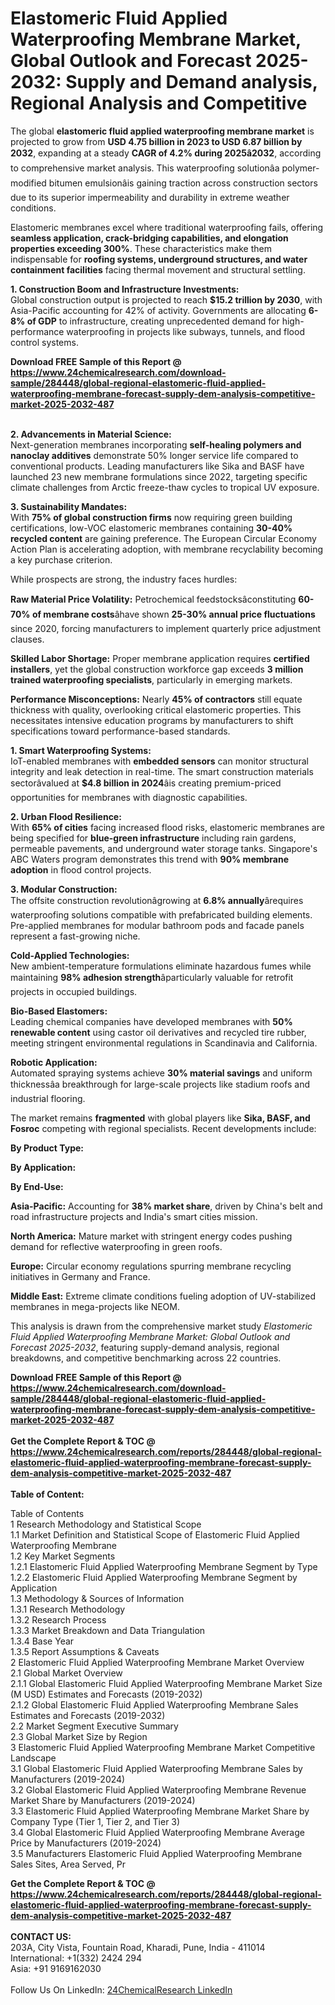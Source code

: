 <h1>Elastomeric Fluid Applied Waterproofing Membrane Market, Global Outlook and Forecast 2025-2032: Supply and Demand analysis, Regional Analysis and Competitive</h1><p>The global <strong>elastomeric fluid applied waterproofing membrane market</strong> is projected to grow from <strong>USD 4.75 billion in 2023 to USD 6.87 billion by 2032</strong>, expanding at a steady <strong>CAGR of 4.2% during 2025â2032</strong>, according to comprehensive market analysis. This waterproofing solutionâa polymer-modified bitumen emulsionâis gaining traction across construction sectors due to its superior impermeability and durability in extreme weather conditions.</p><p>Elastomeric membranes excel where traditional waterproofing fails, offering <strong>seamless application, crack-bridging capabilities, and elongation properties exceeding 300%</strong>. These characteristics make them indispensable for <strong>roofing systems, underground structures, and water containment facilities</strong> facing thermal movement and structural settling.</p><p><strong>1. Construction Boom and Infrastructure Investments:</strong><br>
Global construction output is projected to reach <strong>$15.2 trillion by 2030</strong>, with Asia-Pacific accounting for 42% of activity. Governments are allocating <strong>6-8% of GDP</strong> to infrastructure, creating unprecedented demand for high-performance waterproofing in projects like subways, tunnels, and flood control systems.</p><div><b>Download FREE Sample of this Report @ 
            <a href="https://www.24chemicalresearch.com/download-sample/284448/global-regional-elastomeric-fluid-applied-waterproofing-membrane-forecast-supply-dem-analysis-competitive-market-2025-2032-487">
            https://www.24chemicalresearch.com/download-sample/284448/global-regional-elastomeric-fluid-applied-waterproofing-membrane-forecast-supply-dem-analysis-competitive-market-2025-2032-487</a></b></div><br><p><strong>2. Advancements in Material Science:</strong><br>
Next-generation membranes incorporating <strong>self-healing polymers and nanoclay additives</strong> demonstrate 50% longer service life compared to conventional products. Leading manufacturers like Sika and BASF have launched 23 new membrane formulations since 2022, targeting specific climate challenges from Arctic freeze-thaw cycles to tropical UV exposure.</p><p><strong>3. Sustainability Mandates:</strong><br>
With <strong>75% of global construction firms</strong> now requiring green building certifications, low-VOC elastomeric membranes containing <strong>30-40% recycled content</strong> are gaining preference. The European Circular Economy Action Plan is accelerating adoption, with membrane recyclability becoming a key purchase criterion.</p><p>While prospects are strong, the industry faces hurdles:</p><p><strong>Raw Material Price Volatility:</strong> Petrochemical feedstocksâconstituting <strong>60-70% of membrane costs</strong>âhave shown <strong>25-30% annual price fluctuations</strong> since 2020, forcing manufacturers to implement quarterly price adjustment clauses.</p><p><strong>Skilled Labor Shortage:</strong> Proper membrane application requires <strong>certified installers</strong>, yet the global construction workforce gap exceeds <strong>3 million trained waterproofing specialists</strong>, particularly in emerging markets.</p><p><strong>Performance Misconceptions:</strong> Nearly <strong>45% of contractors</strong> still equate thickness with quality, overlooking critical elastomeric properties. This necessitates intensive education programs by manufacturers to shift specifications toward performance-based standards.</p><p><strong>1. Smart Waterproofing Systems:</strong><br>
IoT-enabled membranes with <strong>embedded sensors</strong> can monitor structural integrity and leak detection in real-time. The smart construction materials sectorâvalued at <strong>$4.8 billion in 2024</strong>âis creating premium-priced opportunities for membranes with diagnostic capabilities.</p><p><strong>2. Urban Flood Resilience:</strong><br>
With <strong>65% of cities</strong> facing increased flood risks, elastomeric membranes are being specified for <strong>blue-green infrastructure</strong> including rain gardens, permeable pavements, and underground water storage tanks. Singapore's ABC Waters program demonstrates this trend with <strong>90% membrane adoption</strong> in flood control projects.</p><p><strong>3. Modular Construction:</strong><br>
The offsite construction revolutionâgrowing at <strong>6.8% annually</strong>ârequires waterproofing solutions compatible with prefabricated building elements. Pre-applied membranes for modular bathroom pods and facade panels represent a fast-growing niche.</p><p><strong>Cold-Applied Technologies:</strong><br>
	New ambient-temperature formulations eliminate hazardous fumes while maintaining <strong>98% adhesion strength</strong>âparticularly valuable for retrofit projects in occupied buildings.</p><p><strong>Bio-Based Elastomers:</strong><br>
	Leading chemical companies have developed membranes with <strong>50% renewable content</strong> using castor oil derivatives and recycled tire rubber, meeting stringent environmental regulations in Scandinavia and California.</p><p><strong>Robotic Application:</strong><br>
	Automated spraying systems achieve <strong>30% material savings</strong> and uniform thicknessâa breakthrough for large-scale projects like stadium roofs and industrial flooring.</p><p>The market remains <strong>fragmented</strong> with global players like <strong>Sika, BASF, and Fosroc</strong> competing with regional specialists. Recent developments include:</p><p><strong>By Product Type:</strong></p><p><strong>By Application:</strong></p><p><strong>By End-Use:</strong></p><p><strong>Asia-Pacific:</strong> Accounting for <strong>38% market share</strong>, driven by China's belt and road infrastructure projects and India's smart cities mission.</p><p><strong>North America:</strong> Mature market with stringent energy codes pushing demand for reflective waterproofing in green roofs.</p><p><strong>Europe:</strong> Circular economy regulations spurring membrane recycling initiatives in Germany and France.</p><p><strong>Middle East:</strong> Extreme climate conditions fueling adoption of UV-stabilized membranes in mega-projects like NEOM.</p><p>This analysis is drawn from the comprehensive market study <em>Elastomeric Fluid Applied Waterproofing Membrane Market: Global Outlook and Forecast 2025-2032</em>, featuring supply-demand analysis, regional breakdowns, and competitive benchmarking across 22 countries.</p><div><b>Download FREE Sample of this Report @ 
            <a href="https://www.24chemicalresearch.com/download-sample/284448/global-regional-elastomeric-fluid-applied-waterproofing-membrane-forecast-supply-dem-analysis-competitive-market-2025-2032-487">
            https://www.24chemicalresearch.com/download-sample/284448/global-regional-elastomeric-fluid-applied-waterproofing-membrane-forecast-supply-dem-analysis-competitive-market-2025-2032-487</a></b></div><br><div><b>Get the Complete Report & TOC @ 
            <a href="https://www.24chemicalresearch.com/reports/284448/global-regional-elastomeric-fluid-applied-waterproofing-membrane-forecast-supply-dem-analysis-competitive-market-2025-2032-487">
            https://www.24chemicalresearch.com/reports/284448/global-regional-elastomeric-fluid-applied-waterproofing-membrane-forecast-supply-dem-analysis-competitive-market-2025-2032-487</a></b></div><br>
            <b>Table of Content:</b><p>Table of Contents<br />
1 Research Methodology and Statistical Scope<br />
1.1 Market Definition and Statistical Scope of Elastomeric Fluid Applied Waterproofing Membrane<br />
1.2 Key Market Segments<br />
1.2.1 Elastomeric Fluid Applied Waterproofing Membrane Segment by Type<br />
1.2.2 Elastomeric Fluid Applied Waterproofing Membrane Segment by Application<br />
1.3 Methodology & Sources of Information<br />
1.3.1 Research Methodology<br />
1.3.2 Research Process<br />
1.3.3 Market Breakdown and Data Triangulation<br />
1.3.4 Base Year<br />
1.3.5 Report Assumptions & Caveats<br />
2 Elastomeric Fluid Applied Waterproofing Membrane Market Overview<br />
2.1 Global Market Overview<br />
2.1.1 Global Elastomeric Fluid Applied Waterproofing Membrane Market Size (M USD) Estimates and Forecasts (2019-2032)<br />
2.1.2 Global Elastomeric Fluid Applied Waterproofing Membrane Sales Estimates and Forecasts (2019-2032)<br />
2.2 Market Segment Executive Summary<br />
2.3 Global Market Size by Region<br />
3 Elastomeric Fluid Applied Waterproofing Membrane Market Competitive Landscape<br />
3.1 Global Elastomeric Fluid Applied Waterproofing Membrane Sales by Manufacturers (2019-2024)<br />
3.2 Global Elastomeric Fluid Applied Waterproofing Membrane Revenue Market Share by Manufacturers (2019-2024)<br />
3.3 Elastomeric Fluid Applied Waterproofing Membrane Market Share by Company Type (Tier 1, Tier 2, and Tier 3)<br />
3.4 Global Elastomeric Fluid Applied Waterproofing Membrane Average Price by Manufacturers (2019-2024)<br />
3.5 Manufacturers Elastomeric Fluid Applied Waterproofing Membrane Sales Sites, Area Served, Pr</p><div><b>Get the Complete Report & TOC @ 
            <a href="https://www.24chemicalresearch.com/reports/284448/global-regional-elastomeric-fluid-applied-waterproofing-membrane-forecast-supply-dem-analysis-competitive-market-2025-2032-487">
            https://www.24chemicalresearch.com/reports/284448/global-regional-elastomeric-fluid-applied-waterproofing-membrane-forecast-supply-dem-analysis-competitive-market-2025-2032-487</a></b></div><br><b>CONTACT US:</b><br>
            203A, City Vista, Fountain Road, Kharadi, Pune, India - 411014<br>
            International: +1(332) 2424 294<br>
            Asia: +91 9169162030 <br><br>
            Follow Us On LinkedIn: <a href="https://www.linkedin.com/company/24chemicalresearch/">24ChemicalResearch LinkedIn</a>